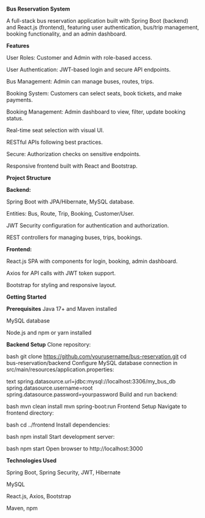**Bus Reservation System**

A full-stack bus reservation application built with Spring Boot (backend) and React.js (frontend), featuring user authentication, bus/trip management, booking functionality, and an admin dashboard.

**Features**

User Roles: Customer and Admin with role-based access.

User Authentication: JWT-based login and secure API endpoints.

Bus Management: Admin can manage buses, routes, trips.

Booking System: Customers can select seats, book tickets, and make payments.

Booking Management: Admin dashboard to view, filter, update booking status.

Real-time seat selection with visual UI.

RESTful APIs following best practices.

Secure: Authorization checks on sensitive endpoints.

Responsive frontend built with React and Bootstrap.

**Project Structure**

**Backend:**

Spring Boot with JPA/Hibernate, MySQL database.

Entities: Bus, Route, Trip, Booking, Customer/User.

JWT Security configuration for authentication and authorization.

REST controllers for managing buses, trips, bookings.

**Frontend:**

React.js SPA with components for login, booking, admin dashboard.

Axios for API calls with JWT token support.

Bootstrap for styling and responsive layout.

**Getting Started**

**Prerequisites**
Java 17+ and Maven installed

MySQL database

Node.js and npm or yarn installed

**Backend Setup**
Clone repository:

bash
git clone https://github.com/yourusername/bus-reservation.git
cd bus-reservation/backend
Configure MySQL database connection in src/main/resources/application.properties:

text
spring.datasource.url=jdbc:mysql://localhost:3306/my_bus_db
spring.datasource.username=root
spring.datasource.password=yourpassword
Build and run backend:

bash
mvn clean install
mvn spring-boot:run
Frontend Setup
Navigate to frontend directory:

bash
cd ../frontend
Install dependencies:

bash
npm install
Start development server:

bash
npm start
Open browser to http://localhost:3000

**Technologies Used**

Spring Boot, Spring Security, JWT, Hibernate

MySQL

React.js, Axios, Bootstrap

Maven, npm

